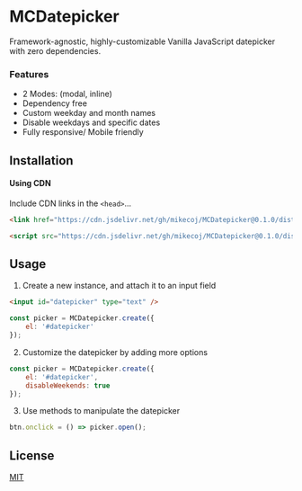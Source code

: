 # MCDatepicker

Framework-agnostic, highly-customizable Vanilla JavaScript datepicker with zero dependencies.

### Features

- 2 Modes: (modal, inline)
- Dependency free
- Custom weekday and month names
- Disable weekdays and specific dates
- Fully responsive/ Mobile friendly

## Installation

#### Using CDN

Include CDN links in the `<head>`...

```html
<link href="https://cdn.jsdelivr.net/gh/mikecoj/MCDatepicker@0.1.0/dist/mc-calendar.min.css" rel="stylesheet"/>

<script src="https://cdn.jsdelivr.net/gh/mikecoj/MCDatepicker@0.1.0/dist/mc-calendar.min.js"></script>
```

## Usage

1. Create a new instance, and attach it to an input field

```html
<input id="datepicker" type="text" />
```

```javascript
const picker = MCDatepicker.create({
	el: '#datepicker'
});
```

2. Customize the datepicker by adding more options

```javascript
const picker = MCDatepicker.create({
	el: '#datepicker',
	disableWeekends: true
});
```

3. Use methods to manipulate the datepicker

```javascript
btn.onclick = () => picker.open();
```

## License

[MIT](LICENSE)
